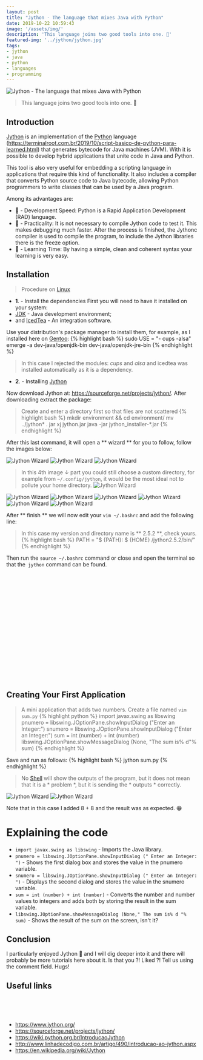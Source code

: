 ```yaml
---
layout: post
title: "Jython - The language that mixes Java with Python"
date: 2019-10-22 10:59:43
image: '/assets/img/'
description: 'This language joins two good tools into one. 🐍'
featured-img: '../jython/jython.jpg'
tags:
- jython
- java
- python
- languages
- programming
---
```


![Jython - The language that mixes Java with Python](/assets/img/jython/jython.jpg)

> This language joins two good tools into one. 🐍

## Introduction

[Jython](https://www.jython.org/) is an implementation of the [Python](https://terminalroot.com.br/2019/10/script-basico-de-python-para-aprendizado.html) language (https://terminalroot.com.br/2019/10/script-basico-de-python-para-learned.html) that generates bytecode for Java machines (JVM). With it is possible to develop hybrid applications that unite code in Java and Python.

This tool is also very useful for embedding a scripting language in applications that require this kind of functionality. It also includes a compiler that converts Python source code to Java bytecode, allowing Python programmers to write classes that can be used by a Java program.

Among its advantages are:

+ 🐍 - Development Speed: Python is a Rapid Application Development (RAD) language.
+ 🐍 - Practicality: It is not necessary to compile Jython code to test it. This makes debugging much faster. After the process is finished, the Jythonc compiler is used to compile the program, to include the Jython libraries there is the freeze option.
+ 🐍 - Learning Time: By having a simple, clean and coherent syntax your learning is very easy.

<!-- RETANGULO LARGO -->
<script async src="https://pagead2.googlesyndication.com/pagead/js/adsbygoogle.js"></script>
<!-- Informat -->
<ins class="adsbygoogle"
style="display:block"
data-ad-client="ca-pub-2838251107855362"
data-ad-slot="2327980059"
data-ad-format="auto"
data-full-width-responsive="true"></ins>
<script>
(adsbygoogle = window.adsbygoogle || []).push({});
</script>  

## Installation
> Procedure on [Linux](https://terminalroot.com.br/linux)

+ **1**. - Install the dependencies
First you will need to have it installed on your system:
+ [JDK](https://openjdk.java.net/) - Java development environment;
+ and [IcedTea](https://icedtea.classpath.org) - An integration software.

Use your distribution's package manager to install them, for example, as I installed here on [Gentoo](https://terminalroot.com.br/2017/05/how-install-o-gentoo.html):
{% highlight bash %}
sudo USE = "- cups -alsa" emerge -a dev-java/openjdk-bin dev-java/openjdk-jre-bin
{% endhighlight %}
> In this case I rejected the modules: *cups* and *alsa* and icedtea was installed automatically as it is a dependency.

+ **2**. - Installing [Jython](https://www.jython.org/)

Now download Jython at: <https://sourceforge.net/projects/jython/>. After downloading extract the package:
> Create and enter a directory first so that files are not scattered
{% highlight bash %}
mkdir environment && cd environment/
mv ../jython* .
jar xj jython.jar
java -jar jython_installer-*.jar
{% endhighlight %}

After this last command, it will open a ** wizard ** for you to follow, follow the images below:

<!-- RETANGULO LARGO 2 -->
<script async src="//pagead2.googlesyndication.com/pagead/js/adsbygoogle.js"></script>
<ins class="adsbygoogle"
style="display:block; text-align:center;"
data-ad-layout="in-article"
data-ad-format="fluid"
data-ad-client="ca-pub-2838251107855362"
data-ad-slot="8549252987"></ins>
<script>
(adsbygoogle = window.adsbygoogle || []).push({});
</script>

![Jython Wizard](/assets/img/jython/jython01.png)
![Jython Wizard](/assets/img/jython/jython02.png)
![Jython Wizard](/assets/img/jython/jython03.png)

> In this 4th image ↓ part you could still choose a custom directory, for example from `~/.config/jython`, it would be the most ideal not to pollute your home directory.
![Jython Wizard](/assets/img/jython/jython04.png)

![Jython Wizard](/assets/img/jython/jython05.png)
![Jython Wizard](/assets/img/jython/jython06.png)
![Jython Wizard](/assets/img/jython/jython07.png)
![Jython Wizard](/assets/img/jython/jython08.png)
![Jython Wizard](/assets/img/jython/jython09.png)
![Jython Wizard](/assets/img/jython/jython10.png)


After ** finish ** we will now edit your `vim ~/.bashrc` and add the following line:
> In this case my version and directory name is ** 2.5.2 **, check yours.
{% highlight bash %}
PATH = "$ {PATH}: $ {HOME} /jython2.5.2/bin/"
{% endhighlight %}

Then run the `source ~/.bashrc` command or close and open the terminal so that the` jython` command can be found.

<!-- QUADRADO -->
<script async src="//pagead2.googlesyndication.com/pagead/js/adsbygoogle.js"></script>
<ins class="adsbygoogle"
style="display:inline-block;width:336px;height:280px"
data-ad-client="ca-pub-2838251107855362"
data-ad-slot="5351066970"></ins>
<script>
(adsbygoogle = window.adsbygoogle || []).push({});
</script>

## Creating Your First Application
> A mini application that adds two numbers.
Create a file named `vim sum.py`
{% highlight python %}
import javax.swing as libswing
pnumero = libswing.JOptionPane.showInputDialog ("Enter an Integer:")
snumero = libswing.JOptionPane.showInputDialog ("Enter an Integer:")
sum = int (number) + int (number)
libswing.JOptionPane.showMessageDialog (None, "The sum is% d"% sum)
{% endhighlight %}

Save and run as follows:
{% highlight bash %}
jython sum.py
{% endhighlight %}

> No [Shell](https://terminalroot.com.br/shell) will show the outputs of the program, but it does not mean that it is a * problem *, but it is sending the * outputs * correctly.

![Jython Wizard](/assets/img/jython/jython11.png)
![Jython Wizard](/assets/img/jython/jython12.png)

Note that in this case I added 8 + 8 and the result was as expected. 😁️

# Explaining the code
+ `import javax.swing as libswing` - Imports the Java library.
+ `pnumero = libswing.JOptionPane.showInputDialog (" Enter an Integer: ")` - Shows the first dialog box and stores the value in the pnumero variable.
+ `snumero = libswing.JOptionPane.showInputDialog (" Enter an Integer: ")` - Displays the second dialog and stores the value in the snumero variable.
+ `sum = int (number) + int (number)` - Converts the number and number values ​​to integers and adds both by storing the result in the sum variable.
+ `libswing.JOptionPane.showMessageDialog (None," The sum is% d "% sum)` - Shows the result of the sum on the screen, isn't it?

## Conclusion

I particularly enjoyed Jython 🙌️ and I will dig deeper into it and there will probably be more tutorials here about it. Is that you ?! Liked ?! Tell us using the comment field.
Hugs!

## Useful links

<!-- MINI ANÚNCIO -->
<script async src="//pagead2.googlesyndication.com/pagead/js/adsbygoogle.js"></script>
<!-- Games Root -->
<ins class="adsbygoogle"
style="display:inline-block;width:336px;height:50px"
data-ad-client="ca-pub-2838251107855362"
data-ad-slot="5351066970"></ins>
<script>
(adsbygoogle = window.adsbygoogle || []).push({});
</script>

+ <https://www.jython.org/>
+ <https://sourceforge.net/projects/jython/>
+ <https://wiki.python.org.br/IntroducaoJython>
+ <http://www.linhadecodigo.com.br/artigo/490/introducao-ao-jython.aspx>
+ <https://en.wikipedia.org/wiki/Jython>
    
